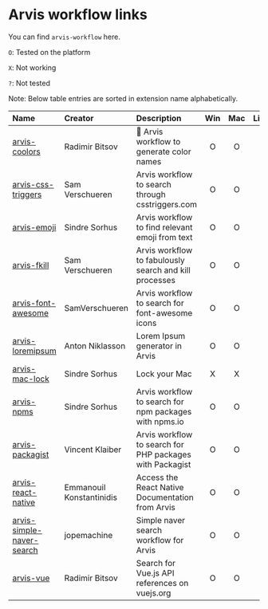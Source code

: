 # Arvis workflow links

You can find `arvis-workflow` here.

`O`: Tested on the platform

`X`: Not working

`?`: Not tested

Note: Below table entries are sorted in extension name alphabetically.

| Name                                                                                  | Creator                  | Description                                              | Win | Mac | Linux |
| :------------------------------------------------------------------------------------ | :----------------------- | :------------------------------------------------------- | :-: | :-: | :---: |
| [arvis-coolors](https://github.com/jopemachine/arvis-coolors)                         | Radimir Bitsov           | 🎨 Arvis workflow to generate color names                |  O  |  O  |   O   |
| [arvis-css-triggers](https://github.com/jopemachine/arvis-css-triggers)               | Sam Verschueren          | Arvis workflow to search through csstriggers.com         |  O  |  O  |   O   |
| [arvis-emoji](https://github.com/jopemachine/arvis-emoji)                             | Sindre Sorhus            | Arvis workflow to find relevant emoji from text          |  O  |  O  |   O   |
| [arvis-fkill](https://github.com/jopemachine/arvis-fkill)                             | Sam Verschueren          | Arvis workflow to fabulously search and kill processes   |  O  |  O  |   O   |
| [arvis-font-awesome](https://github.com/jopemachine/arvis-font-awesome)               | SamVerschueren           | Arvis workflow to search for font-awesome icons          |  O  |  O  |   O   |
| [arvis-loremipsum](https://github.com/jopemachine/arvis-loremipsum)                   | Anton Niklasson          | Lorem Ipsum generator in Arvis                           |  O  |  O  |   O   |
| [arvis-mac-lock](https://github.com/jopemachine/arvis-mac-lock)                       | Sindre Sorhus            | Lock your Mac                                            |  X  |  X  |   X   |
| [arvis-npms](https://github.com/jopemachine/arvis-npms)                               | Sindre Sorhus            | Arvis workflow to search for npm packages with npms.io   |  O  |  O  |   O   |
| [arvis-packagist](https://github.com/jopemachine/arvis-packagist)                     | Vincent Klaiber          | Arvis workflow to search for PHP packages with Packagist |  O  |  O  |   O   |
| [arvis-react-native](https://github.com/jopemachine/arvis-react-native)               | Emmanouil Konstantinidis | Access the React Native Documentation from Arvis         |  O  |  O  |   O   |
| [arvis-simple-naver-search](https://github.com/jopemachine/arvis-simple-naver-search) | jopemachine              | Simple naver search workflow for Arvis                   |  O  |  O  |   O   |
| [arvis-vue](https://github.com/jopemachine/arvis-vue)                                 | Radimir Bitsov           | Search for Vue.js API references on vuejs.org            |  O  |  O  |   O   |
